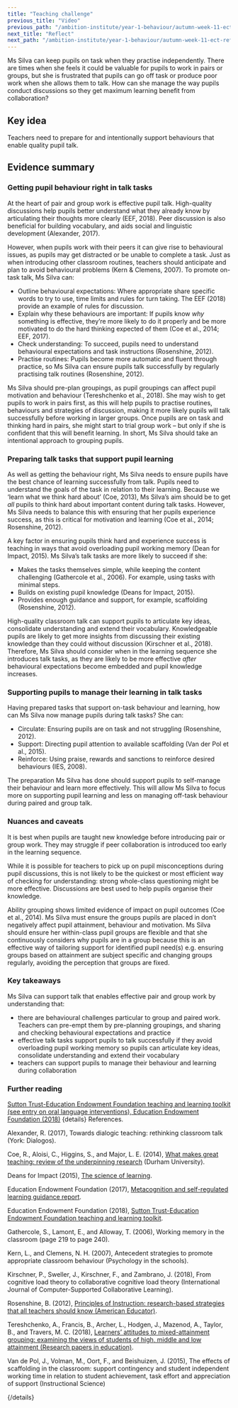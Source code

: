 ```yaml
---
title: "Teaching challenge"
previous_title: "Video"
previous_path: "/ambition-institute/year-1-behaviour/autumn-week-11-ect-video"
next_title: "Reflect"
next_path: "/ambition-institute/year-1-behaviour/autumn-week-11-ect-reflect"
---
```


Ms Silva can keep pupils on task when they practise independently. There are times when she feels it could be valuable for pupils to work in pairs or groups, but she is frustrated that pupils can go off task or produce poor work when she allows them to talk. How can she manage the way pupils conduct discussions so they get maximum learning benefit from collaboration?

## Key idea

Teachers need to prepare for and intentionally support behaviours that enable quality pupil talk.

## Evidence summary

### Getting pupil behaviour right in talk tasks

At the heart of pair and group work is effective pupil talk. High-quality discussions help pupils better understand what they already know by articulating their thoughts more clearly (EEF, 2018). Peer discussion is also beneficial for building vocabulary, and aids social and linguistic development (Alexander, 2017).

However, when pupils work with their peers it can give rise to behavioural issues, as pupils may get distracted or be unable to complete a task. Just as when introducing other classroom routines, teachers should anticipate and plan to avoid behavioural problems (Kern & Clemens, 2007). To promote on-task talk, Ms Silva can:

- Outline behavioural expectations: Where appropriate share specific words to try to use, time limits and rules for turn taking. The EEF (2018) provide an example of rules for discussion.
- Explain why these behaviours are important: If pupils know _why_ something is effective, they’re more likely to do it properly and be more motivated to do the hard thinking expected of them (Coe et al., 2014; EEF, 2017).
- Check understanding: To succeed, pupils need to understand behavioural expectations and task instructions (Rosenshine, 2012).
- Practise routines: Pupils become more automatic and fluent through practice, so Ms Silva can ensure pupils talk successfully by regularly practising talk routines (Rosenshine, 2012).

Ms Silva should pre-plan groupings, as pupil groupings can affect pupil motivation and behaviour (Tereshchenko et al., 2018). She may wish to get pupils to work in pairs first, as this will help pupils to practise routines, behaviours and strategies of discussion, making it more likely pupils will talk successfully before working in larger groups. Once pupils are on task and thinking hard in pairs, she might start to trial group work – but only if she is confident that this will benefit learning. In short, Ms Silva should take an intentional approach to grouping pupils.

### Preparing talk tasks that support pupil learning

As well as getting the behaviour right, Ms Silva needs to ensure pupils have the best chance of learning successfully from talk. Pupils need to understand the goals of the task in relation to their learning. Because we ‘learn what we think hard about’ (Coe, 2013), Ms Silva’s aim should be to get _all_ pupils to think hard about important content during talk tasks. However, Ms Silva needs to balance this with ensuring that her pupils experience success, as this is critical for motivation and learning (Coe et al., 2014; Rosenshine, 2012).

A key factor in ensuring pupils think hard and experience success is teaching in ways that avoid overloading pupil working memory (Dean for Impact, 2015). Ms Silva’s talk tasks are more likely to succeed if she:

- Makes the tasks themselves simple, while keeping the content challenging (Gathercole et al., 2006). For example, using tasks with minimal steps.
- Builds on existing pupil knowledge (Deans for Impact, 2015).
- Provides enough guidance and support, for example, scaffolding (Rosenshine, 2012).

High-quality classroom talk can support pupils to articulate key ideas, consolidate understanding and extend their vocabulary. Knowledgeable pupils are likely to get more insights from discussing their existing knowledge than they could without discussion (Kirschner et al., 2018). Therefore, Ms Silva should consider when in the learning sequence she introduces talk tasks, as they are likely to be more effective _after_ behavioural expectations become embedded and pupil knowledge increases.

### Supporting pupils to manage their learning in talk tasks

Having prepared tasks that support on-task behaviour and learning, how can Ms Silva now manage pupils during talk tasks? She can:

- Circulate: Ensuring pupils are on task and not struggling (Rosenshine, 2012).
- Support: Directing pupil attention to available scaffolding (Van der Pol et al., 2015).
- Reinforce: Using praise, rewards and sanctions to reinforce desired behaviours (IES, 2008).

The preparation Ms Silva has done should support pupils to self-manage their behaviour and learn more effectively. This will allow Ms Silva to focus more on supporting pupil learning and less on managing off-task behaviour during paired and group talk.

### Nuances and caveats

It is best when pupils are taught new knowledge before introducing pair or group work. They may struggle if peer collaboration is introduced too early in the learning sequence.

While it is possible for teachers to pick up on pupil misconceptions during pupil discussions, this is not likely to be the quickest or most efficient way of checking for understanding: strong whole-class questioning might be more effective. Discussions are best used to help pupils organise their knowledge.

Ability grouping shows limited evidence of impact on pupil outcomes (Coe et al., 2014). Ms Silva must ensure the groups pupils are placed in don’t negatively affect pupil attainment, behaviour and motivation. Ms Silva should ensure her within-class pupil groups are flexible and that she continuously considers why pupils are in a group because this is an effective way of tailoring support for identified pupil need(s) e.g. ensuring groups based on attainment are subject specific and changing groups regularly, avoiding the perception that groups are fixed.

### Key takeaways

Ms Silva can support talk that enables effective pair and group work by
understanding that:

- there are behavioural challenges particular to group and paired work. Teachers can pre-empt them by pre-planning groupings, and sharing and checking behavioural expectations and practice 
- effective talk tasks support pupils to talk successfully if they avoid overloading pupil working memory so pupils can articulate key ideas, consolidate understanding and extend their vocabulary 
- teachers can support pupils to manage their behaviour and learning during collaboration

### Further reading

[Sutton Trust-Education Endowment Foundation teaching and learning toolkit (see entry on oral language interventions), Education Endowment Foundation (2018)](https://educationendowmentfoundation.org.uk/evidence-summaries/teaching-learning-toolkit/)
{details}
References.

Alexander, R. (2017), Towards dialogic teaching: rethinking classroom talk (York: Dialogos). 

Coe, R., Aloisi, C., Higgins, S., and Major, L. E. (2014), [What makes great teaching: review of the underpinning research](https://www.suttontrust.com/wp-content/uploads/2014/10/What-Makes-Great-Teaching-REPORT.pdf) (Durham University).

Deans for Impact (2015), [The science of learning](https://deansforimpact.org/resources/the-science-of-learning/).

Education Endowment Foundation (2017), [Metacognition and self-regulated learning guidance report](https://educationendowmentfoundation.org.uk/tools/guidance-reports/metacognition-and-self-regulated-learning/).

Education Endowment Foundation (2018), [Sutton Trust-Education Endowment Foundation teaching and learning toolkit](https://educationendowmentfoundation.org.uk/evidence-summaries/teaching-learning-toolkit/).

Gathercole, S., Lamont, E., and Alloway, T. (2006), Working memory in the
classroom (page 219 to page 240).

Kern, L., and Clemens, N. H. (2007), Antecedent strategies to promote
appropriate classroom behaviour (Psychology in the schools). 

Kirschner, P., Sweller, J., Kirschner, F., and Zambrano, J. (2018), From
cognitive load theory to collaborative cognitive load theory (International Journal of Computer-Supported Collaborative Learning).

Rosenshine, B. (2012), [Principles of Instruction: research-based strategies
that all teachers should know (American Educator)](https://www.aft.org/sites/default/files/periodicals/Rosenshine.pdf). 

Tereshchenko, A., Francis, B., Archer, L., Hodgen, J., Mazenod, A., Taylor,
B., and Travers, M. C. (2018), [Learners’ attitudes to mixed-attainment
grouping: examining the views of students of high, middle and low attainment (Research papers in education)](https://www.tandfonline.com/doi/full/10.1080/02671522.2018.1452962).

Van de Pol, J., Volman, M., Oort, F., and Beishuizen, J. (2015), The effects
of scaffolding in the classroom: support contingency and student independent
working time in relation to student achievement, task effort and appreciation
of support (Instructional Science)

{/details}
